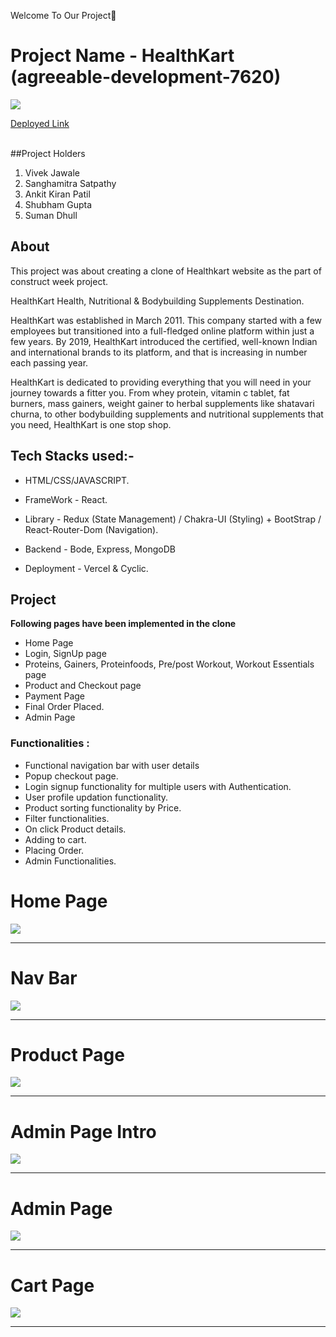 
Welcome To Our Project👋

# Project Name -  HealthKart (agreeable-development-7620)

<img src='https://static1.hkrtcdn.com/hknext/static/media/common/hk.png'/>

<a target="_blank" href="https://health-mart-frontend.vercel.app/">Deployed Link</a>

<br />
##Project Holders

1. Vivek Jawale
2. Sanghamitra Satpathy
3. Ankit Kiran Patil
4. Shubham Gupta
5. Suman Dhull


## About
This project was about creating a clone of Healthkart website as the part of construct week project. 

HealthKart Health, Nutritional & Bodybuilding Supplements Destination.

HealthKart was established in March 2011. This company started with a few employees but transitioned into a full-fledged online platform within just a few years. By 2019, HealthKart introduced the certified, well-known Indian and international brands to its platform, and that is increasing in number each passing year.

HealthKart is dedicated to providing everything that you will need in your journey towards a fitter you. From whey protein, vitamin c tablet, fat burners, mass gainers, weight gainer to herbal supplements like shatavari churna, to other bodybuilding supplements and nutritional supplements that you need, HealthKart is one stop shop.


## Tech Stacks used:- 

* HTML/CSS/JAVASCRIPT.

* FrameWork - React. 

* Library - Redux (State Management) / Chakra-UI (Styling) + BootStrap / React-Router-Dom (Navigation).

* Backend - Bode, Express, MongoDB

* Deployment - Vercel & Cyclic.

## Project
**Following pages have been implemented in the clone**
* Home Page
* Login, SignUp page 
* Proteins, Gainers, Proteinfoods, Pre/post Workout, Workout Essentials page 
* Product and Checkout page 
* Payment Page
* Final Order Placed.  
* Admin Page


### Functionalities :
* Functional navigation bar with user details
* Popup checkout page.
* Login signup functionality for multiple users with Authentication.
* User profile updation functionality.
* Product sorting functionality by Price.
* Filter functionalities.
* On click Product details.
* Adding to cart.
* Placing Order.
* Admin Functionalities.

<h1>Home Page</h1>
<img src="https://i.postimg.cc/KzdBFNT6/homepage-healthkart.png" />
<br />
<hr />

<h1>Nav Bar</h1>
<img src="https://i.postimg.cc/SRdSVQmg/navbar-healthkart.png" />
<br />
<hr />

<h1>Product Page</h1>
<img src="https://i.postimg.cc/GpDbVxc8/product-page-healthkart.png" />
<br />
<hr />



<h1>Admin Page Intro</h1>
<img src="https://i.postimg.cc/nLqt0Vkq/admin-1-healthkart.png" />
<br />
<hr />


<h1>Admin Page</h1>
<img src="https://i.postimg.cc/HsrR6sWj/admin-2-healthkart.png" />
<br />
<hr />


<h1>Cart Page</h1>
<img src="https://i.postimg.cc/d1WN9gz8/cart-page-healthkart.png" />
<br />
<hr />


